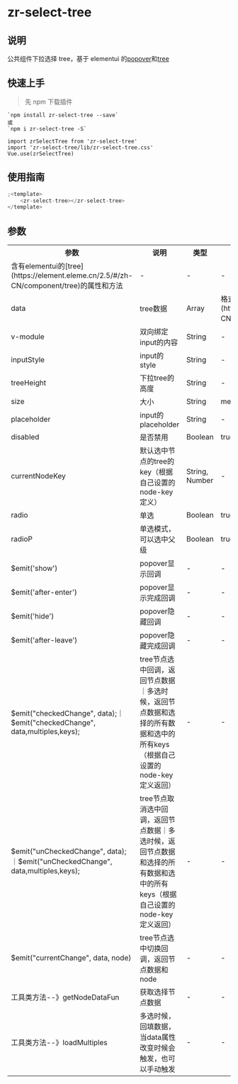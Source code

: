 # zr-select-tree

## 说明

公共组件下拉选择 tree，基于 elementui 的[popover](https://element.eleme.cn/2.5/#/zh-CN/component/popover)和[tree](https://element.eleme.cn/2.5/#/zh-CN/component/tree)

## 快速上手

> 先 npm 下载插件

```
`npm install zr-select-tree --save`
或
`npm i zr-select-tree -S`

import zrSelectTree from 'zr-select-tree'
import 'zr-select-tree/lib/zr-select-tree.css'
Vue.use(zrSelectTree)
```

## 使用指南

```js
;<template>
	<zr-select-tree></zr-select-tree>
</template>
```

## 参数

<table>
  <tr>
    <th>参数</th>
    <th>说明</th>
    <th>类型</th>
    <th>可选值</th>
    <th>默认值</th>
  </tr>
  <tr>
    <td>含有elementui的[tree](https://element.eleme.cn/2.5/#/zh-CN/component/tree)的属性和方法</td>
    <td>-</td>
    <td>-</td>
    <td>-</td>
    <td>-</td>
  </tr>
  <tr>
    <td>data</td>
    <td>tree数据</td>
    <td>Array</td>
    <td>格式为elementui的[tree](https://element.eleme.cn/2.5/#/zh-CN/component/tree)的格式</td>
    <td>[]</td>
  </tr>
  <tr>
    <td>v-module</td>
    <td>双向绑定input的内容</td>
    <td>String</td>
    <td>-</td>
    <td>-</td>
  </tr>
  <tr>
    <td>inputStyle</td>
    <td>input的style</td>
    <td>String</td>
    <td>-</td>
    <td>-</td>
  </tr>
  <tr>
    <td>treeHeight</td>
    <td>下拉tree的高度</td>
    <td>String</td>
    <td>-</td>
    <td>"200px"</td>
  </tr>
  <tr>
    <td>size</td>
    <td>大小</td>
    <td>String</td>
    <td>medium / small / mini</td>
    <td>""</td>
  </tr>
  <tr>
    <td>placeholder</td>
    <td>input的placeholder</td>
    <td>String</td>
    <td>-</td>
    <td></td>
  </tr>
  <tr>
    <td>disabled</td>
    <td>是否禁用</td>
    <td>Boolean</td>
    <td>true|false</td>
    <td>false</td>
  </tr>
  <tr>
    <td>currentNodeKey</td>
    <td>默认选中节点的tree的key（根据自己设置的node-key定义）</td>
    <td>String, Number</td>
    <td>-</td>
    <td>-</td>
  </tr>
  <tr>
    <td>radio</td>
    <td>单选</td>
    <td>Boolean</td>
    <td>true|false</td>
    <td>false</td>
  </tr>
  <tr>
    <td>radioP</td>
    <td>单选模式，可以选中父级</td>
    <td>Boolean</td>
    <td>true|false</td>
    <td>false</td>
  </tr>
  <tr>
    <td>$emit('show')</td>
    <td>popover显示回调</td>
    <td>-</td>
    <td>-</td>
    <td>-</td>
  </tr>
  <tr>
    <td>$emit('after-enter')</td>
    <td>popover显示完成回调</td>
    <td>-</td>
    <td>-</td>
    <td>-</td>
  </tr>
  <tr>
    <td>$emit('hide')</td>
    <td>popover隐藏回调</td>
    <td>-</td>
    <td>-</td>
    <td>-</td>
  </tr>
  <tr>
    <td>$emit('after-leave')</td>
    <td>popover隐藏完成回调</td>
    <td>-</td>
    <td>-</td>
    <td>-</td>
  </tr>
  <tr>
    <td>$emit("checkedChange", data);｜$emit("checkedChange", data,multiples,keys);</td>
    <td>tree节点选中回调，返回节点数据｜多选时候，返回节点数据和选择的所有数据和选中的所有keys（根据自己设置的node-key定义返回）</td>
    <td>-</td>
    <td>-</td>
    <td>-</td>
  </tr>
  <tr>
    <td>$emit("unCheckedChange", data);｜$emit("unCheckedChange", data,multiples,keys);</td>
    <td>tree节点取消选中回调，返回节点数据｜多选时候，返回节点数据和选择的所有数据和选中的所有keys（根据自己设置的node-key定义返回）</td>
    <td>-</td>
    <td>-</td>
    <td>-</td>
  </tr>
  <tr>
    <td>$emit("currentChange", data, node)</td>
    <td>tree节点选中切换回调，返回节点数据和node</td>
    <td>-</td>
    <td>-</td>
    <td>-</td>
  </tr>
  <tr>
    <td>工具类方法--》getNodeDataFun</td>
    <td>获取选择节点数据</td>
    <td>-</td>
    <td>-</td>
    <td>-</td>
  </tr>
  <tr>
    <td>工具类方法--》loadMultiples</td>
    <td>多选时候，回填数据，当data属性改变时候会触发，也可以手动触发</td>
    <td>-</td>
    <td>-</td>
    <td>-</td>
  </tr>
</table>
